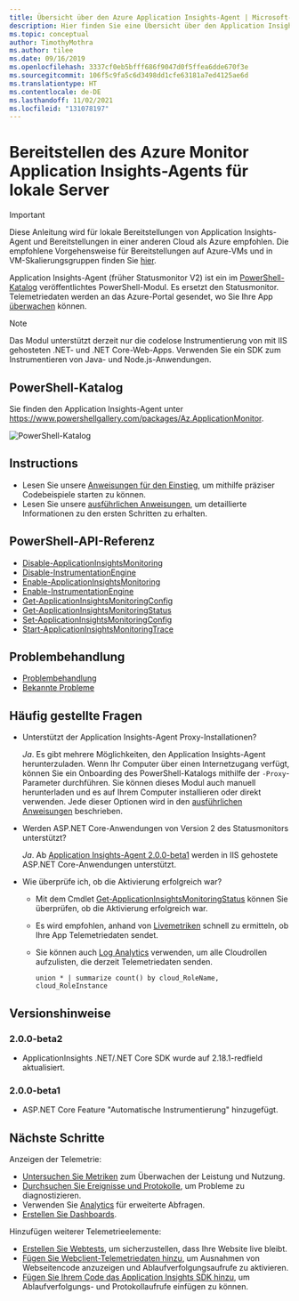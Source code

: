 ```yaml
---
title: Übersicht über den Azure Application Insights-Agent | Microsoft-Dokumentation
description: Hier finden Sie eine Übersicht über den Application Insights-Agent. Überwachen Sie die Websiteleistung ohne erneute Bereitstellung der Website. Funktioniert mit ASP.NET-Web-Apps, die lokal, auf virtuellen Computern oder in Azure gehostet werden.
ms.topic: conceptual
author: TimothyMothra
ms.author: tilee
ms.date: 09/16/2019
ms.openlocfilehash: 3337cf0eb5bfff686f9047d0f5ffea6dde670f3e
ms.sourcegitcommit: 106f5c9fa5c6d3498dd1cfe63181a7ed4125ae6d
ms.translationtype: HT
ms.contentlocale: de-DE
ms.lasthandoff: 11/02/2021
ms.locfileid: "131078197"
---
```

# <a name="deploy-azure-monitor-application-insights-agent-for-on-premises-servers"></a>Bereitstellen des Azure Monitor Application Insights-Agents für lokale Server

> [!IMPORTANT]
> Diese Anleitung wird für lokale Bereitstellungen von Application Insights-Agent und Bereitstellungen in einer anderen Cloud als Azure empfohlen. Die empfohlene Vorgehensweise für Bereitstellungen auf Azure-VMs und in VM-Skalierungsgruppen finden Sie [hier](./azure-vm-vmss-apps.md).

Application Insights-Agent (früher Statusmonitor V2) ist ein im [PowerShell-Katalog](https://www.powershellgallery.com/packages/Az.ApplicationMonitor) veröffentlichtes PowerShell-Modul.
Es ersetzt den Statusmonitor.
Telemetriedaten werden an das Azure-Portal gesendet, wo Sie Ihre App [überwachen](./app-insights-overview.md) können.

> [!NOTE]
> Das Modul unterstützt derzeit nur die codelose Instrumentierung von mit IIS gehosteten .NET- und .NET Core-Web-Apps. Verwenden Sie ein SDK zum Instrumentieren von Java- und Node.js-Anwendungen.

## <a name="powershell-gallery"></a>PowerShell-Katalog

Sie finden den Application Insights-Agent unter https://www.powershellgallery.com/packages/Az.ApplicationMonitor.

![PowerShell-Katalog](https://img.shields.io/powershellgallery/v/Az.ApplicationMonitor.svg?color=Blue&label=Current%20Version&logo=PowerShell&style=for-the-badge)


## <a name="instructions"></a>Instructions
- Lesen Sie unsere [Anweisungen für den Einstieg](status-monitor-v2-get-started.md), um mithilfe präziser Codebeispiele starten zu können.
- Lesen Sie unsere [ausführlichen Anweisungen](status-monitor-v2-detailed-instructions.md), um detaillierte Informationen zu den ersten Schritten zu erhalten.

## <a name="powershell-api-reference"></a>PowerShell-API-Referenz
- [Disable-ApplicationInsightsMonitoring](./status-monitor-v2-api-reference.md#disable-applicationinsightsmonitoring)
- [Disable-InstrumentationEngine](./status-monitor-v2-api-reference.md#disable-instrumentationengine)
- [Enable-ApplicationInsightsMonitoring](./status-monitor-v2-api-reference.md#enable-applicationinsightsmonitoring)
- [Enable-InstrumentationEngine](./status-monitor-v2-api-reference.md#enable-instrumentationengine)
- [Get-ApplicationInsightsMonitoringConfig](./status-monitor-v2-api-reference.md#get-applicationinsightsmonitoringconfig)
- [Get-ApplicationInsightsMonitoringStatus](./status-monitor-v2-api-reference.md#get-applicationinsightsmonitoringstatus)
- [Set-ApplicationInsightsMonitoringConfig](./status-monitor-v2-api-reference.md#set-applicationinsightsmonitoringconfig)
- [Start-ApplicationInsightsMonitoringTrace](./status-monitor-v2-api-reference.md#start-applicationinsightsmonitoringtrace)

## <a name="troubleshooting"></a>Problembehandlung
- [Problembehandlung](status-monitor-v2-troubleshoot.md)
- [Bekannte Probleme](status-monitor-v2-troubleshoot.md#known-issues)


## <a name="faq"></a>Häufig gestellte Fragen

- Unterstützt der Application Insights-Agent Proxy-Installationen?

  *Ja*. Es gibt mehrere Möglichkeiten, den Application Insights-Agent herunterzuladen. Wenn Ihr Computer über einen Internetzugang verfügt, können Sie ein Onboarding des PowerShell-Katalogs mithilfe der `-Proxy`-Parameter durchführen.
Sie können dieses Modul auch manuell herunterladen und es auf Ihrem Computer installieren oder direkt verwenden.
Jede dieser Optionen wird in den [ausführlichen Anweisungen](status-monitor-v2-detailed-instructions.md) beschrieben.

- Werden ASP.NET Core-Anwendungen von Version 2 des Statusmonitors unterstützt?

  *Ja*. Ab [Application Insights-Agent 2.0.0-beta1](https://www.powershellgallery.com/packages/Az.ApplicationMonitor/2.0.0-beta1) werden in IIS gehostete ASP.NET Core-Anwendungen unterstützt.

- Wie überprüfe ich, ob die Aktivierung erfolgreich war?

  - Mit dem Cmdlet [Get-ApplicationInsightsMonitoringStatus](./status-monitor-v2-api-reference.md#get-applicationinsightsmonitoringstatus) können Sie überprüfen, ob die Aktivierung erfolgreich war.
  - Es wird empfohlen, anhand von [Livemetriken](./live-stream.md) schnell zu ermitteln, ob Ihre App Telemetriedaten sendet.

  - Sie können auch [Log Analytics](../logs/log-analytics-tutorial.md) verwenden, um alle Cloudrollen aufzulisten, die derzeit Telemetriedaten senden.
      ```Kusto
      union * | summarize count() by cloud_RoleName, cloud_RoleInstance
      ```


## <a name="release-notes"></a>Versionshinweise

### <a name="200-beta2"></a>2.0.0-beta2

- ApplicationInsights .NET/.NET Core SDK wurde auf 2.18.1-redfield aktualisiert.

### <a name="200-beta1"></a>2.0.0-beta1

- ASP.NET Core Feature "Automatische Instrumentierung" hinzugefügt.


## <a name="next-steps"></a>Nächste Schritte

Anzeigen der Telemetrie:

* [Untersuchen Sie Metriken](../essentials/metrics-charts.md) zum Überwachen der Leistung und Nutzung.
* [Durchsuchen Sie Ereignisse und Protokolle](./diagnostic-search.md), um Probleme zu diagnostizieren.
* Verwenden Sie [Analytics](../logs/log-query-overview.md) für erweiterte Abfragen.
* [Erstellen Sie Dashboards](./overview-dashboard.md).

Hinzufügen weiterer Telemetrieelemente:

* [Erstellen Sie Webtests](monitor-web-app-availability.md), um sicherzustellen, dass Ihre Website live bleibt.
* [Fügen Sie Webclient-Telemetriedaten hinzu](./javascript.md), um Ausnahmen von Webseitencode anzuzeigen und Ablaufverfolgungsaufrufe zu aktivieren.
* [Fügen Sie Ihrem Code das Application Insights SDK hinzu](./asp-net.md), um Ablaufverfolgungs- und Protokollaufrufe einfügen zu können.
